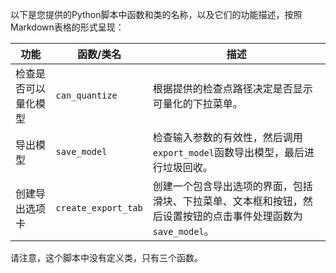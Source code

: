 以下是您提供的Python脚本中函数和类的名称，以及它们的功能描述，按照Markdown表格的形式呈现：

| 功能| 函数/类名| 描述|
|---|---|---|
| 检查是否可以量化模型| `can_quantize`| 根据提供的检查点路径决定是否显示可量化的下拉菜单。|
| 导出模型| `save_model`| 检查输入参数的有效性，然后调用`export_model`函数导出模型，最后进行垃圾回收。|
| 创建导出选项卡| `create_export_tab`| 创建一个包含导出选项的界面，包括滑块、下拉菜单、文本框和按钮，然后设置按钮的点击事件处理函数为`save_model`。|

请注意，这个脚本中没有定义类，只有三个函数。
